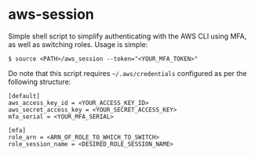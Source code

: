 # aws-session

Simple shell script to simplify authenticating with the AWS CLI using MFA, as well as switching roles. Usage is simple:

```
$ source <PATH>/aws_session --token="<YOUR_MFA_TOKEN>"
```

Do note that this script requires `~/.aws/credentials` configured as per the following structure:

```
[default]
aws_access_key_id = <YOUR_ACCESS_KEY_ID>
aws_secret_access_key = <YOUR_SECRET_ACCESS_KEY>
mfa_serial = <YOUR_MFA_SERIAL>

[mfa]
role_arn = <ARN_OF_ROLE_TO_WHICH_TO_SWITCH>
role_session_name = <DESIRED_ROLE_SESSION_NAME>
```

